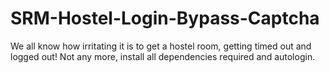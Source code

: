 # SRM-Hostel-Login-Bypass-Captcha
We all know how irritating it is to get a hostel room, getting timed out and logged out! 
Not any more, install all dependencies required and autologin.
